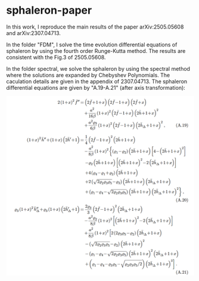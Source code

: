 # sphaleron-paper

In this work, I reproduce the main results of the paper arXiv:2505.05608 and arXiv:2307.04713.

In the folder "FDM", I solve the time evolution differential equations of sphaleron by using the fourth order Runge-Kutta method. The results are consistent with the Fig.3 of 2505.05608.

In the folder spectral, we solve the sphaleron by using the spectral method where the solutions are expanded by Chebyshev Polynomials. The caculation details are given in the appendix of 2307.04713. The sphaleron differential equations are given by "A.19-A.21" (after axis transformation):


![image](https://github.com/jiangsy36/sphaleron-paper/blob/main/spectral/%E5%B1%8F%E5%B9%95%E6%88%AA%E5%9B%BE%202025-06-05%20212438.png)
